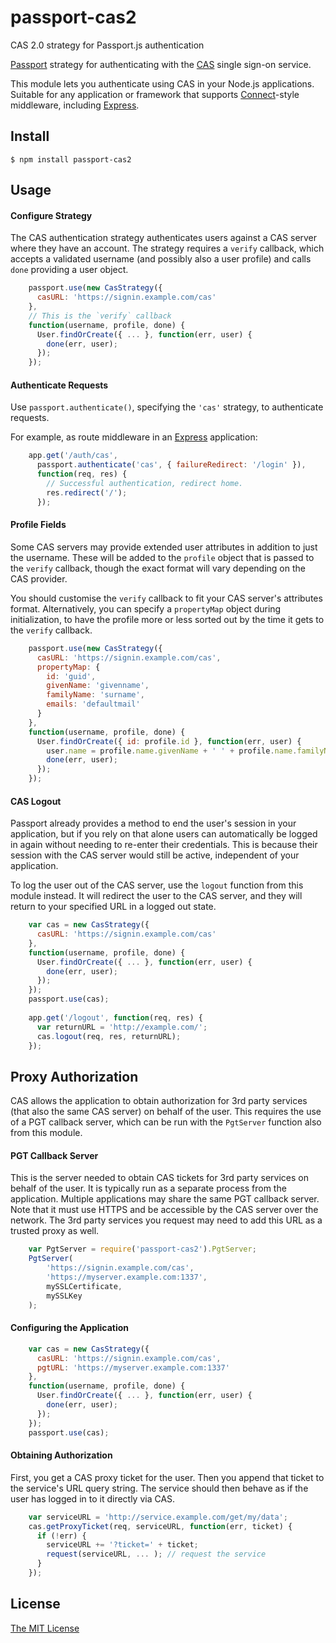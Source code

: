 # passport-cas2
CAS 2.0 strategy for Passport.js authentication

[Passport](http://passportjs.org/) strategy for authenticating with the 
[CAS](https://wiki.jasig.org/display/CAS/Home) single sign-on service.

This module lets you authenticate using CAS in your Node.js applications.
Suitable for any application or framework that supports
[Connect](http://www.senchalabs.org/connect/)-style middleware, including
[Express](http://expressjs.com/).

## Install

    $ npm install passport-cas2
    
## Usage

#### Configure Strategy

The CAS authentication strategy authenticates users against a CAS server where
they have an account. The strategy requires a `verify` callback, which
accepts a validated username (and possibly also a user profile) and calls `done`
providing a user object.

```javascript
    passport.use(new CasStrategy({
      casURL: 'https://signin.example.com/cas'
    }, 
    // This is the `verify` callback
    function(username, profile, done) {
      User.findOrCreate({ ... }, function(err, user) {
        done(err, user);
      });
    });
```

#### Authenticate Requests

Use `passport.authenticate()`, specifying the `'cas'` strategy, to
authenticate requests.

For example, as route middleware in an [Express](http://expressjs.com/)
application:

```javascript
    app.get('/auth/cas',
      passport.authenticate('cas', { failureRedirect: '/login' }),
      function(req, res) {
        // Successful authentication, redirect home.
        res.redirect('/');
      });
```

#### Profile Fields

Some CAS servers may provide extended user attributes in addition to just
the username. These will be added to the `profile` object that is passed to 
the `verify` callback, though the exact format will vary depending on the CAS
provider.

You should customise the `verify` callback to fit your CAS server's attributes
format. Alternatively, you can specify a `propertyMap` object during 
initialization, to have the profile more or less sorted out by the time it
gets to the `verify` callback.

```javascript
    passport.use(new CasStrategy({
      casURL: 'https://signin.example.com/cas',
      propertyMap: { 
        id: 'guid',
        givenName: 'givenname',
        familyName: 'surname',
        emails: 'defaultmail'
      }
    }, 
    function(username, profile, done) {
      User.findOrCreate({ id: profile.id }, function(err, user) {
        user.name = profile.name.givenName + ' ' + profile.name.familyName;
        done(err, user);
      });
    });
```

#### CAS Logout

Passport already provides a method to end the user's session in your 
application, but if you rely on that alone users can automatically be logged in 
again without needing to re-enter their credentials. This is because their 
session with the CAS server would still be active, independent of your 
application.

To log the user out of the CAS server, use the `logout` function from this 
module instead. It will redirect the user to the CAS server, and they will 
return to your specified URL in a logged out state.

```javascript
    var cas = new CasStrategy({
      casURL: 'https://signin.example.com/cas'
    }, 
    function(username, profile, done) {
      User.findOrCreate({ ... }, function(err, user) {
        done(err, user);
      });
    });
    passport.use(cas);
    
    app.get('/logout', function(req, res) {
      var returnURL = 'http://example.com/';
      cas.logout(req, res, returnURL);
    });
```

## Proxy Authorization

CAS allows the application to obtain authorization for 3rd party 
services (that also the same CAS server) on behalf of the user. This requires
the use of a PGT callback server, which can be run with the `PgtServer` function
also from this module.

#### PGT Callback Server

This is the server needed to obtain CAS tickets for 3rd party services on
behalf of the user. It is typically run as a separate process from the
application. Multiple applications may share the same PGT callback server. Note
that it must use HTTPS and be accessible by the CAS server over the network.
The 3rd party services you request may need to add this URL as a trusted proxy
as well.

```javascript
    var PgtServer = require('passport-cas2').PgtServer;
    PgtServer(
        'https://signin.example.com/cas',
        'https://myserver.example.com:1337',
        mySSLCertificate,
        mySSLKey
    );
```
    
#### Configuring the Application

```javascript
    var cas = new CasStrategy({
      casURL: 'https://signin.example.com/cas',
      pgtURL: 'https://myserver.example.com:1337'
    }, 
    function(username, profile, done) {
      User.findOrCreate({ ... }, function(err, user) {
        done(err, user);
      });
    });
    passport.use(cas);
```

#### Obtaining Authorization

First, you get a CAS proxy ticket for the user. Then you append that ticket to
the service's URL query string. The service should then behave as if the user 
has logged in to it directly via CAS.
    
```javascript
    var serviceURL = 'http://service.example.com/get/my/data';
    cas.getProxyTicket(req, serviceURL, function(err, ticket) {
      if (!err) {
        serviceURL += '?ticket=' + ticket;
        request(serviceURL, ... ); // request the service
      }
    });
```

## License

[The MIT License](http://opensource.org/licenses/MIT)
